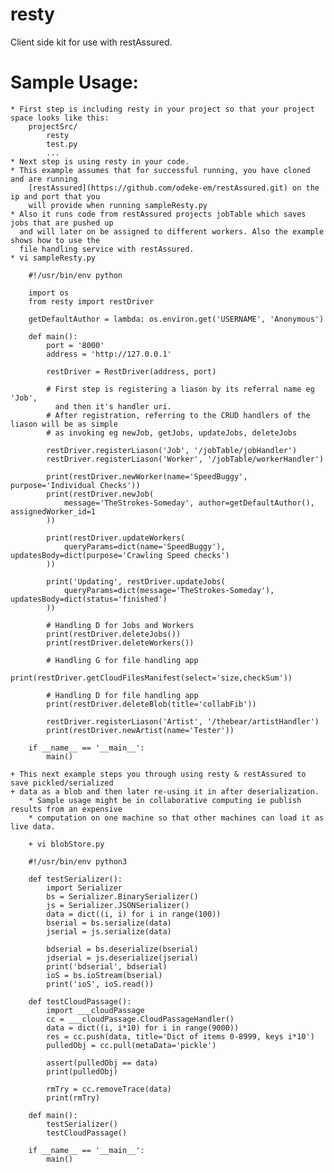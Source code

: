 resty
=====

Client side kit for use with restAssured.

Sample Usage:
============
    * First step is including resty in your project so that your project space looks like this:
        projectSrc/
            resty
            test.py
            ...
    * Next step is using resty in your code.
    * This example assumes that for successful running, you have cloned and are running
        [restAssured](https://github.com/odeke-em/restAssured.git) on the ip and port that you
        will provide when running sampleResty.py
    * Also it runs code from restAssured projects jobTable which saves jobs that are pushed up
      and will later on be assigned to different workers. Also the example shows how to use the
      file handling service with restAssured.
    * vi sampleResty.py

        #!/usr/bin/env python

        import os
        from resty import restDriver

        getDefaultAuthor = lambda: os.environ.get('USERNAME', 'Anonymous')

        def main():
            port = '8000'
            address = 'http://127.0.0.1'

            restDriver = RestDriver(address, port)

            # First step is registering a liason by its referral name eg 'Job',
              and then it's handler uri. 
            # After registration, referring to the CRUD handlers of the liason will be as simple
            # as invoking eg newJob, getJobs, updateJobs, deleteJobs

            restDriver.registerLiason('Job', '/jobTable/jobHandler')
            restDriver.registerLiason('Worker', '/jobTable/workerHandler')

            print(restDriver.newWorker(name='SpeedBuggy', purpose='Individual Checks'))
            print(restDriver.newJob(
                message='TheStrokes-Someday', author=getDefaultAuthor(), assignedWorker_id=1
            ))

            print(restDriver.updateWorkers(
                queryParams=dict(name='SpeedBuggy'), updatesBody=dict(purpose='Crawling Speed checks')
            ))

            print('Updating', restDriver.updateJobs(
                queryParams=dict(message='TheStrokes-Someday'), updatesBody=dict(status='finished')
            ))

            # Handling D for Jobs and Workers
            print(restDriver.deleteJobs())
            print(restDriver.deleteWorkers())

            # Handling G for file handling app
            print(restDriver.getCloudFilesManifest(select='size,checkSum'))

            # Handling D for file handling app
            print(restDriver.deleteBlob(title='collabFib'))

            restDriver.registerLiason('Artist', '/thebear/artistHandler')
            print(restDriver.newArtist(name='Tester'))

        if __name__ == '__main__':
            main()

    + This next example steps you through using resty & restAssured to save pickled/serialized
    + data as a blob and then later re-using it in after deserialization.
        * Sample usage might be in collaborative computing ie publish results from an expensive
        * computation on one machine so that other machines can load it as live data.

        + vi blobStore.py

        #!/usr/bin/env python3

        def testSerializer():
            import Serializer
            bs = Serializer.BinarySerializer()
            js = Serializer.JSONSerializer()
            data = dict((i, i) for i in range(100))
            bserial = bs.serialize(data)
            jserial = js.serialize(data)

            bdserial = bs.deserialize(bserial)
            jdserial = js.deserialize(jserial)
            print('bdserial', bdserial)
            ioS = bs.ioStream(bserial)
            print('ioS', ioS.read())

        def testCloudPassage():
            import ___cloudPassage
            cc = ___cloudPassage.CloudPassageHandler()
            data = dict((i, i*10) for i in range(9000))
            res = cc.push(data, title='Dict of items 0-8999, keys i*10') 
            pulledObj = cc.pull(metaData='pickle')

            assert(pulledObj == data)
            print(pulledObj)

            rmTry = cc.removeTrace(data)
            print(rmTry)

        def main():
            testSerializer()
            testCloudPassage()

        if __name__ == '__main__':
            main()
